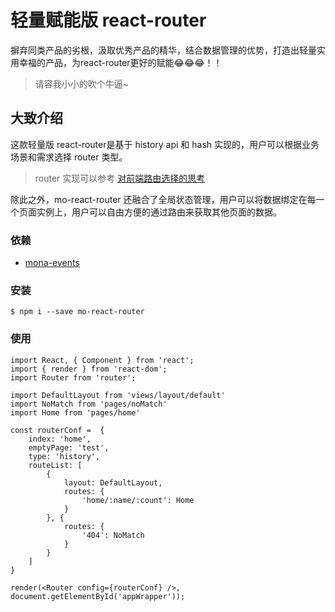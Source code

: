 # 轻量赋能版 react-router

摒弃同类产品的劣根，汲取优秀产品的精华，结合数据管理的优势，打造出轻量实用幸福的产品，为react-router更好的赋能😂😂😂！！
> 请容我小小的吹个牛逼~

## 大致介绍

这款轻量版 react-router是基于 history api 和 hash 实现的，用户可以根据业务场景和需求选择 router 类型。
> router 实现可以参考 [对前端路由选择的思考](https://github.com/func-star/blog/issues/22)

除此之外，mo-react-router 还融合了全局状态管理，用户可以将数据绑定在每一个页面实例上，用户可以自由方便的通过路由来获取其他页面的数据。

### 依赖

- [mona-events](https://github.com/func-star/mona-events)

### 安装

```
$ npm i --save mo-react-router
```

### 使用

```
import React, { Component } from 'react';
import { render } from 'react-dom';
import Router from 'router';

import DefaultLayout from 'views/layout/default'
import NoMatch from 'pages/noMatch'
import Home from 'pages/home'

const routerConf =  {
	index: 'home',
	emptyPage: 'test',
	type: 'history',
	routeList: [
		{
			layout: DefaultLayout,
			routes: {
				'home/:name/:count': Home
			}
		}, {
			routes: {
				'404': NoMatch
			}
		}
	]
}

render(<Router config={routerConf} />, document.getElementById('appWrapper'));

```


